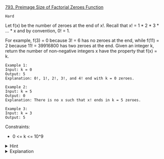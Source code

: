 [793. Preimage Size of Factorial Zeroes Function](https://leetcode.com/problems/preimage-size-of-factorial-zeroes-function/description/)

`Hard`

Let f(x) be the number of zeroes at the end of x!. Recall that x! = 1 * 2 * 3 * ... * x and by convention, 0! = 1.

For example, f(3) = 0 because 3! = 6 has no zeroes at the end, while f(11) = 2 because 11! = 39916800 has two zeroes at the end.
Given an integer k, return the number of non-negative integers x have the property that f(x) = k.

```
Example 1:
Input: k = 0
Output: 5
Explanation: 0!, 1!, 2!, 3!, and 4! end with k = 0 zeroes.

Example 2:
Input: k = 5
Output: 0
Explanation: There is no x such that x! ends in k = 5 zeroes.

Example 3:
Input: k = 3
Output: 5
```

Constraints:

- 0 <= k <= 10^9
  
<details>
<summary>Hint</summary>

this is follow-up of [172. Factorial Trailing Zeroes](../../Math%26Geometry/172.%20Factorial%20Trailing%20Zeroes/)
</details>

<details>
<summary>Explanation</summary>

[labuladong 講解常見N!算法](https://labuladong.github.io/algo/4/32/115/)
</details>